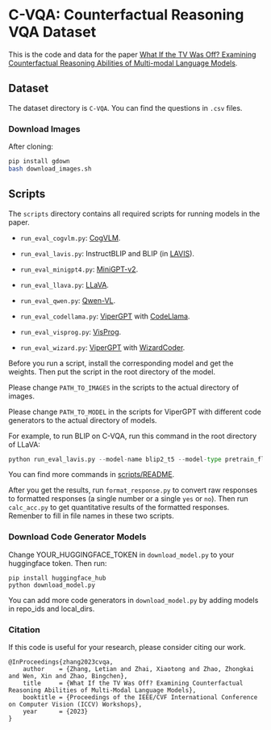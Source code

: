 # C-VQA: Counterfactual Reasoning VQA Dataset

This is the code and data for the paper [What If the TV Was Off? Examining Counterfactual Reasoning Abilities of Multi-modal Language Models](https://arxiv.org/abs/2310.06627).

## Dataset

The dataset directory is `C-VQA`. You can find the questions in `.csv` files. 


### Download Images

After cloning:

```bash
pip install gdown
bash download_images.sh
```

## Scripts

The `scripts` directory contains all required scripts for running models in the paper. 
  
- `run_eval_cogvlm.py`: [CogVLM](https://github.com/THUDM/CogVLM).
  
- `run_eval_lavis.py`:  InstructBLIP and BLIP (in [LAVIS](https://github.com/salesforce/LAVIS)).
  
- `run_eval_minigpt4.py`: [MiniGPT-v2](https://github.com/Vision-CAIR/MiniGPT-4).

- `run_eval_llava.py`: [LLaVA](https://github.com/haotian-liu/LLaVA).

- `run_eval_qwen.py`: [Qwen-VL](https://github.com/QwenLM/Qwen-VL).
  
- `run_eval_codellama.py`: [ViperGPT](https://github.com/cvlab-columbia/viper) with [CodeLlama](https://github.com/facebookresearch/codellama).
  
- `run_eval_visprog.py`: [VisProg](https://github.com/allenai/visprog).
  
- `run_eval_wizard.py`: [ViperGPT](https://github.com/cvlab-columbia/viper) with [WizardCoder](https://github.com/nlpxucan/WizardLM/tree/main/WizardCoder).
  
Before you run a script, install the corresponding model and get the weights. Then put the script in the root directory of the model.

Please change `PATH_TO_IMAGES` in the scripts to the actual directory of images.

Please change `PATH_TO_MODEL` in the scripts for ViperGPT with different code generators to the actual directory of models.

For example, to run BLIP on C-VQA, run this command in the root directory of LLaVA:

```python
python run_eval_lavis.py --model-name blip2_t5 --model-type pretrain_flant5xxl --query PATH_TO_CSV_FILE
```

You can find more commands in [scripts/README](scripts/READMD.md).

After you get the results, run `format_response.py` to convert raw responses to formatted responses (a single number or a single `yes` or `no`). Then run `calc_acc.py` to get quantitative results of the formatted responses. Remenber to fill in file names in these two scripts.


### Download Code Generator Models

Change YOUR_HUGGINGFACE_TOKEN in `download_model.py` to your huggingface token. Then run:

```
pip install huggingface_hub
python download_model.py
```

You can add more code generators in `download_model.py` by adding models in repo_ids and local_dirs.


### Citation

If this code is useful for your research, please consider citing our work.

```
@InProceedings{zhang2023cvqa,
    author    = {Zhang, Letian and Zhai, Xiaotong and Zhao, Zhongkai and Wen, Xin and Zhao, Bingchen},
    title     = {What If the TV Was Off? Examining Counterfactual Reasoning Abilities of Multi-Modal Language Models},
    booktitle = {Proceedings of the IEEE/CVF International Conference on Computer Vision (ICCV) Workshops},
    year      = {2023}
}
```
